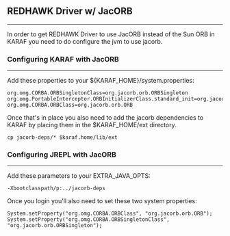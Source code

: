 ## REDHAWK Driver w/ JacORB ##
***

In order to get REDHAWK Driver to use JacORB instead of the Sun ORB in KARAF you need to do configure the jvm to use jacorb.

### Configuring KARAF with JacORB ###
***

Add these properties to your ${KARAF_HOME}/system.properties: 

	org.omg.CORBA.ORBSingletonClass=org.jacorb.orb.ORBSingleton
	org.omg.PortableInterceptor.ORBInitializerClass.standard_init=org.jacorb.orb.standardInterceptors.IORInterceptorInitializer
	org.omg.CORBA.ORBClass=org.jacorb.orb.ORB
	
Once that's in place you also need to add the jacorb dependencies to KARAF by placing them in the $KARAF_HOME/ext directory.

	cp jacorb-deps/* $karaf.home/lib/ext 
	
### Configuring JREPL with JacORB ###
***

Add these parameters to your EXTRA_JAVA_OPTS: 

	-Xbootclasspath/p:../jacorb-deps

Once you login you'll also need to set these two system properties: 

	System.setProperty("org.omg.CORBA.ORBClass", "org.jacorb.orb.ORB");
	System.setProperty("org.omg.CORBA.ORBSingletonClass", "org.jacorb.orb.ORBSingleton");
	
